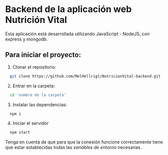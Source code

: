 # Backend de la aplicación web Nutrición Vital

Esta aplicación está desarrollada utilizando JavaScript - NodeJS, con express y mongodb.

## Para iniciar el proyecto:

1. Clonar el repositorio:

```bash
  git clone https://github.com/MelHellrigl/NutricionVital-backend.git
```

2. Entrar en la carpeta:

```bash
  cd 'nombre de la carpeta'
```

3. Instalar las dependencias:

```bash
  npm i
```

4. Iniciar el servidor

```bash
  npm start
```

Tenga en cuenta de que para que la conexión funcione correctamente tiene que estar establecidas todas las _variables de entorno_ necesarias.
